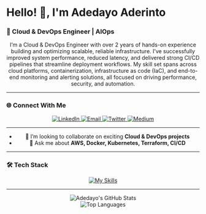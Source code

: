 <!-- Profile Header -->
<h1>Hello! 👋, I'm Adedayo Aderinto</h1>

<h3>🚀 Cloud & DevOps Engineer | AIOps </h3>

<p align="center">
  I’m a Cloud & DevOps Engineer with over 2 years of hands-on experience building and optimizing scalable, reliable infrastructure. 
  I’ve successfully improved system performance, reduced latency, and delivered strong CI/CD pipelines that streamline deployment workflows. 
  My skill set spans across cloud platforms, containerization, infrastructure as code (IaC), and end-to-end monitoring and alerting solutions, 
  all focused on driving performance, security, and automation.
</p>

---

### 🌐 Connect With Me
<div align="center">
  <a href="https://www.linkedin.com/in/aderinto-adedayo-525a301a5" target="_blank">
    <img alt="LinkedIn" src="https://img.shields.io/badge/LinkedIn-blue?style=flat&logo=linkedin&logoColor=white"/>
  </a>
  <a href="mailto:aderintoadedayo@gmail.com" target="_blank">
    <img alt="Email" src="https://img.shields.io/badge/Email-D14836?style=flat&logo=gmail&logoColor=white"/>
  </a>
  <a href="https://twitter.com/i_amDayo" target="_blank">
    <img alt="Twitter" src="https://img.shields.io/badge/Twitter-1DA1F2?style=flat&logo=twitter&logoColor=white"/>
  </a>
  <a href="https://medium.com/@aderintoadedayo" target="_blank">
    <img alt="Medium" src="https://img.shields.io/badge/Medium-000000?style=flat&logo=medium&logoColor=white"/>
  </a>
</div>

---

<div align="center">

- 👯 I’m looking to collaborate on exciting **Cloud & DevOps projects**  
- 💬 Ask me about **AWS, Docker, Kubernetes, Terraform, CI/CD**  

</div>

---

### 🛠️ Tech Stack
<div align="center">
  
[![My Skills](https://skillicons.dev/icons?i=js,html,css,aws,bash,linux,docker,kubernetes,terraform,vscode,ubuntu,git,github,gitlab,powerplatform)](https://skillicons.dev)

</div>

---

<div align="center">

![Adedayo's GitHub Stats](https://github-readme-stats.vercel.app/api?username=iamDayoDev&show_icons=true&theme=tokyonight)  
![Top Languages](https://github-readme-stats.vercel.app/api/top-langs/?username=iamDayoDev&layout=compact&theme=tokyonight)

</div>
